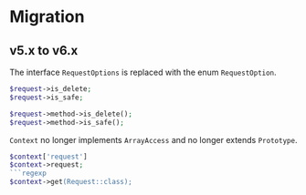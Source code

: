 # Migration

## v5.x to v6.x

The interface `RequestOptions` is replaced with the enum `RequestOption`.

```php
$request->is_delete;
$request->is_safe;
```
```php
$request->method->is_delete();
$request->method->is_safe();
```

`Context` no longer implements `ArrayAccess` and no longer extends `Prototype`.

```php
$context['request']
$context->request;
```regexp
$context->get(Request::class);
```
